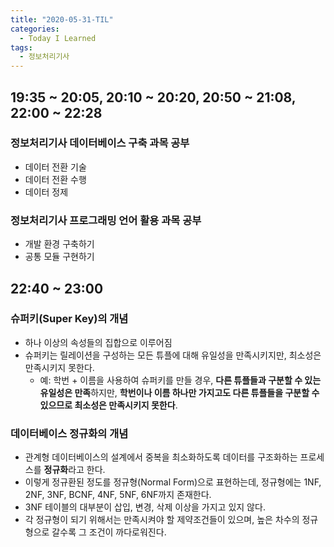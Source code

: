 ```yaml
---
title: "2020-05-31-TIL"
categories:
  - Today I Learned
tags:
  - 정보처리기사
---
```


## 19:35 ~ 20:05, 20:10 ~ 20:20, 20:50 ~ 21:08, 22:00 ~ 22:28
### 정보처리기사 데이터베이스 구축 과목 공부
  - 데이터 전환 기술
  - 데이터 전환 수행
  - 데이터 정제

### 정보처리기사 프로그래밍 언어 활용 과목 공부
  - 개발 환경 구축하기
  - 공통 모듈 구현하기

## 22:40 ~ 23:00
### 슈퍼키(Super Key)의 개념
  - 하나 이상의 속성들의 집합으로 이루어짐
  - 슈퍼키는 릴레이션을 구성하는 모든 튜플에 대해 유일성을 만족시키지만, 최소성은 만족시키지 못한다.
    - 예: 학번 + 이름을 사용하여 슈퍼키를 만들 경우, **다른 튜플들과 구분할 수 있는 유일성은 만족**하지만, **학번이나 이름 하나만 가지고도 다른 튜플들을 구분할 수 있으므로 최소성은 만족시키지 못한다**. 
  
### 데이터베이스 정규화의 개념
  - 관계형 데이터베이스의 설계에서 중복을 최소화하도록 데이터를 구조화하는 프로세스를 **정규화**라고 한다.
  - 이렇게 정규환된 정도를 정규형(Normal Form)으로 표현하는데, 정규형에는 1NF, 2NF, 3NF, BCNF, 4NF, 5NF, 6NF까지 존재한다.
  - 3NF 테이블의 대부분이 삽입, 변경, 삭제 이상을 가지고 있지 않다.
  - 각 정규형이 되기 위해서는 만족시켜야 할 제약조건들이 있으며, 높은 차수의 정규형으로 갈수록 그 조건이 까다로워진다.

